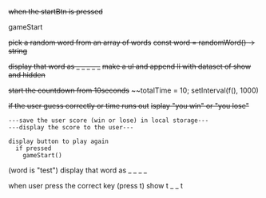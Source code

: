 ~~when the startBtn is pressed~~

gameStart

  ~~pick a random word from an array of words~~
    ~~const word = randomWord() -> string~~

  ~~display that word as _ _ _ _ _~~
    ~~make a ul and append li with dataset of show and hidden~~

  ~~start the countdown from 10seconds~~
    ~~totalTime = 10;
    setInterval(f(), 1000)

  ~~if the user guess correctly or time runs out~~
    ~~isplay "you win" or "you lose"~~

    ---save the user score (win or lose) in local storage---
    ---display the score to the user---

    display button to play again
      if pressed
        gameStart()


(word is "test")
display that word as _ _ _ _

when user press the correct key
  (press t) show t _ _ t
